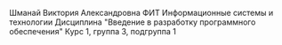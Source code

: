Шманай
Виктория
Александровна
ФИТ
Информационные системы и технологии
Дисциплина "Введение в разработку программного обеспечения"
Курс 1, группа 3, подгруппа 1
